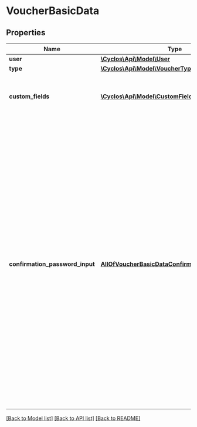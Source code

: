 # VoucherBasicData

## Properties
Name | Type | Description | Notes
------------ | ------------- | ------------- | -------------
**user** | [**\Cyclos\Api\Model\User**](User.md) |  | [optional] 
**type** | [**\Cyclos\Api\Model\VoucherTypeDetailed**](VoucherTypeDetailed.md) |  | [optional] 
**custom_fields** | [**\Cyclos\Api\Model\CustomFieldDetailed[]**](CustomFieldDetailed.md) | The custom fields associated with this voucher type | [optional] 
**confirmation_password_input** | [**AllOfVoucherBasicDataConfirmationPasswordInput**](AllOfVoucherBasicDataConfirmationPasswordInput.md) | If a confirmation password is used, contains the definitions on how to request that password from the user. This confirmation password is required when performing sensible actions. Sometimes this is dynamic, for example, the confirmation might be configured to be used only once per session, or operations like payments may have a limit per day to be without confirmation (pinless). | [optional] 

[[Back to Model list]](../../README.md#documentation-for-models) [[Back to API list]](../../README.md#documentation-for-api-endpoints) [[Back to README]](../../README.md)

